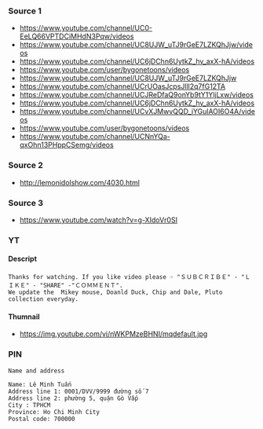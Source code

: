 ### Source 1
* https://www.youtube.com/channel/UC0-EeLQ66VPTDCiMHdN3Pqw/videos
* https://www.youtube.com/channel/UC8UJW_uTJ9rGeE7LZKQhJjw/videos
* https://www.youtube.com/channel/UC6jDChn6UytkZ_hv_axX-hA/videos
* https://www.youtube.com/user/bygonetoons/videos
* https://www.youtube.com/channel/UC8UJW_uTJ9rGeE7LZKQhJjw
* https://www.youtube.com/channel/UCrUOasJcpsJlll2q7fG12TA
* https://www.youtube.com/channel/UCJReDfaQ9onYb9tY1YljLxw/videos
* https://www.youtube.com/channel/UC6jDChn6UytkZ_hv_axX-hA/videos
* https://www.youtube.com/channel/UCvXJMwvQQD_iYGulAOI6O4A/videos
* https://www.youtube.com/user/bygonetoons/videos
* https://www.youtube.com/channel/UCNnYQa-qxOhn13PHppCSemg/videos

### Source 2
* http://lemonidolshow.com/4030.html

### Source 3

* https://www.youtube.com/watch?v=g-XIdoVr0SI


### YT

#### Descript
```
Thanks for watching. If you like video please ☞ "ＳＵＢＣＲＩＢＥ" - "ＬＩＫＥ" - "SHARE" -"ＣＯＭＭＥＮＴ".
We update the  Mikey mouse, Doanld Duck, Chip and Dale, Pluto collection everyday.
```

#### Thumnail

* https://img.youtube.com/vi/nWKPMzeBHNI/mqdefault.jpg

### PIN

```
Name and address

Name: Lê Minh Tuấn
Address line 1: 0001/DVV/9999 đường số 7
Address line 2: phường 5, quận Gò Vấp
City : TPHCM
Province: Ho Chi Minh City
Postal code: 700000

```

